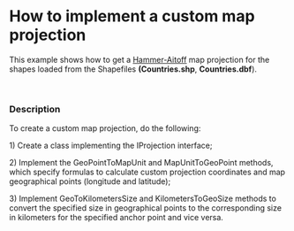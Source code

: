 # How to implement a custom map projection


<p>This example shows how to get a <a href="http://paulbourke.net/geometry/transformationprojection/"><u>Hammer-Aitoff</u></a> map projection for the shapes loaded from the Shapefiles <strong>(Countries.shp</strong>, <strong>Countries.dbf</strong>).</p><p><br />
</p>


<h3>Description</h3>

<p>To create a custom map projection, do the following:</p><p>1) Create a class implementing the IProjection interface;</p><p>2)  Implement the GeoPointToMapUnit and MapUnitToGeoPoint methods, which specify formulas to calculate custom projection coordinates and map geographical points (longitude and latitude);</p><p>3) Implement GeoToKilometersSize and KilometersToGeoSize methods to convert the specified size in geographical points to the corresponding size in kilometers for the specified anchor point and vice versa.</p><br />


<br/>


